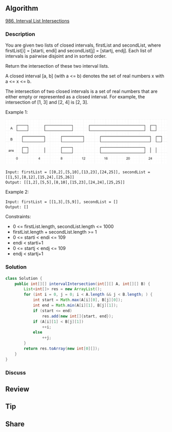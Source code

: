 ## Algorithm

[986. Interval List Intersections](https://leetcode.com/problems/interval-list-intersections/)

### Description

You are given two lists of closed intervals, firstList and secondList, where firstList[i] = [starti, endi] and secondList[j] = [startj, endj]. Each list of intervals is pairwise disjoint and in sorted order.

Return the intersection of these two interval lists.

A closed interval [a, b] (with a <= b) denotes the set of real numbers x with a <= x <= b.

The intersection of two closed intervals is a set of real numbers that are either empty or represented as a closed interval. For example, the intersection of [1, 3] and [2, 4] is [2, 3].

Example 1:

![](assets/20230208-719ab471.png)

```
Input: firstList = [[0,2],[5,10],[13,23],[24,25]], secondList = [[1,5],[8,12],[15,24],[25,26]]
Output: [[1,2],[5,5],[8,10],[15,23],[24,24],[25,25]]
```

Example 2:

```
Input: firstList = [[1,3],[5,9]], secondList = []
Output: []
```

Constraints:

- 0 <= firstList.length, secondList.length <= 1000
- firstList.length + secondList.length >= 1
- 0 <= starti < endi <= 109
- endi < starti+1
- 0 <= startj < endj <= 109
- endj < startj+1

### Solution

```java
class Solution {
    public int[][] intervalIntersection(int[][] A, int[][] B) {
        List<int[]> res = new ArrayList();
        for (int i = 0, j = 0; i < A.length && j < B.length; ) {
            int start = Math.max(A[i][0], B[j][0]);
            int end = Math.min(A[i][1], B[j][1]);
            if (start <= end)
                res.add(new int[]{start, end});
            if (A[i][1] < B[j][1])
                ++i;
            else
                ++j;
        }
        return res.toArray(new int[0][]);
    }
}
```

### Discuss

## Review


## Tip


## Share
